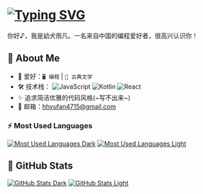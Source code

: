 # [![Typing SVG](https://readme-typing-svg.demolab.com/?font=Fira+Code&color=ff0000&lines=Hi(｡･ω･)ﾉﾞ,+I'm+hhyufan)](https://git.io/typing-svg)


你好♪，我是幼犬雨凡。一名来自中国的编程爱好者，很高兴认识你！

## 🔮 About Me

- 🧩 爱好：`🖥️ 编程` | `📜 古典文学`
- 🛠️ 技术栈：
  ![JavaScript](https://img.shields.io/badge/JavaScript-FDE68A.svg?logo=javascript&logoColor=323330&bg_color=FDE68A)
  ![Kotlin](https://img.shields.io/badge/Kotlin-A97BFF.svg?logo=kotlin&logoColor=white)
  ![React](https://img.shields.io/badge/React-CCF7FE.svg?logo=react&logoColor=20232A)
- ✨ 追求简洁优雅的代码风格(~写不出来~)
- 📧 邮箱：hhyufan4715@gmail.com

### ⚡ Most Used Languages
[![Most Used Languages Dark](https://github-readme-stats.vercel.app/api/top-langs?username=hhyufan&layout=compact&langs_count=10&size_weight=0.5&count_weight=0.5&hide_title=true&theme=dracula#gh-dark-mode-only)](https://github.com/hhyufan#gh-dark-mode-only)
[![Most Used Languages Light](https://github-readme-stats.vercel.app/api/top-langs?username=hhyufan&layout=compact&langs_count=10&size_weight=0.5&count_weight=0.5&hide_title=true&theme=shadow_blue#gh-light-mode-only)](https://github.com/hhyufan#gh-light-mode-only)
## 🎯  GitHub Stats
[![GitHub Stats Dark](https://github-readme-stats.vercel.app/api?username=hhyufan&show_icons=truehide_title=true&theme=dracula#gh-dark-mode-only)](https://github.com/hhyufan#gh-dark-mode-only)
[![GitHub Stats Light](https://github-readme-stats.vercel.app/api?username=hhyufan&show_icons=true&hide_title=true&theme=shadow_blue#gh-light-mode-only)](https://github.com/hhyufan#gh-light-mode-only)
